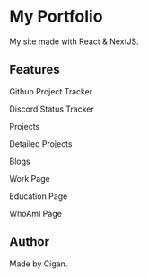 # My Portfolio

My site made with React & NextJS.

## Features

Github Project Tracker

Discord Status Tracker

Projects

Detailed Projects

Blogs

Work Page

Education Page

WhoAmI Page

## Author

Made by Cigan.
